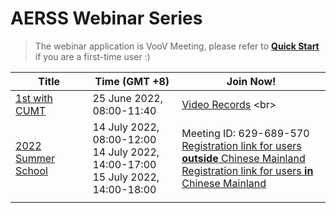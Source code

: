 # AERSS Webinar Series
> The webinar application is VooV Meeting, please refer to **[Quick Start](https://github.com/AERSS2022/webinar/blob/main/voov/VooV%20Meeting%20Quick%20Start.md)** if you are a first-time user :)

| Title   | Time (GMT +8)            |   Join Now!              | 
| ---- | -------------------------| ---------------------------------- |
| [1st with CUMT](https://github.com/AERSS2022/webinar/blob/main/info/1st%20with%20CUMT.md)| 25 June 2022, 08:00-11:40| [Video Records](https://meeting.tencent.com/dw/TRXxXVzkLfrA](https://meeting.tencent.com/v2/cloud-record/share?id=b2c7953c-14ce-4869-8379-0c4c0010a95c)) <br> |
| [2022 Summer School](https://github.com/AERSS2022/webinar/blob/main/info/2022%20Summer%20School.md) | 14 July 2022, 08:00-12:00 <br> 14 July 2022, 14:00-17:00 <br> 15 July 2022, 14:00-18:00| Meeting ID: 629-689-570 <br> [Registration link for users **outside** Chinese Mainland](https://voovmeeting.com/dw/nDccInJrNXBz)<br>  [Registration link for users **in** Chinese Mainland](https://meeting.tencent.com/dw/nDccInJrNXBz) <br/> |
|      |                         |         
